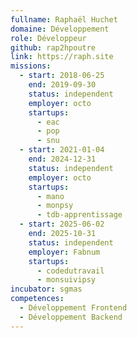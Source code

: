 ```yaml
---
fullname: Raphaël Huchet
domaine: Développement
role: Développeur
github: rap2hpoutre
link: https://raph.site
missions:
  - start: 2018-06-25
    end: 2019-09-30
    status: independent
    employer: octo
    startups:
      - eac
      - pop
      - snu
  - start: 2021-01-04
    end: 2024-12-31
    status: independent
    employer: octo
    startups:
      - mano
      - monpsy
      - tdb-apprentissage
  - start: 2025-06-02
    end: 2025-10-31
    status: independent
    employer: Fabnum
    startups:
      - codedutravail
      - monsuivipsy
incubator: sgmas
competences:
  - Développement Frontend
  - Développement Backend
---
```

